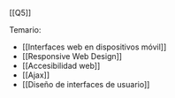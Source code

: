 [[Q5]]

Temario:
+ [[Interfaces web en dispositivos móvil]]
+ [[Responsive Web Design]]
+  [[Accesibilidad web]]
+ [[Ajax]]
+ [[Diseño de interfaces de usuario]]